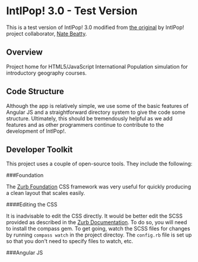 IntlPop! 3.0 - Test Version
===

This is a test version of IntlPop! 3.0 modified from [the original](https://github.com/cashaffer/IntlPop) by IntlPop! project collaborator, [Nate Beatty](http://natebeatty.com).

Overview
---

Project home for HTML5/JavaScript International Population simulation
for introductory geography courses.

Code Structure
---

Although the app is relatively simple, we use some of the basic features of Angular JS and a straightforward directory system to give the code some structure. Ultimately, this should be tremendously helpful as we add features and as other programmers continue to contribute to the development of IntlPop!.

###

Developer Toolkit
---

This project uses a couple of open-source tools. They include the following:

###Foundation

The [Zurb Foundation](http://foundation.zurb.com) CSS framework was very useful for quickly producing a clean layout that scales easily.

####Editing the CSS

It is inadvisable to edit the CSS directly. It would be better edit the SCSS provided as described in the [Zurb Documentation](http://foundation.zurb.com/docs/sass.html). To do so, you will need to install the compass gem. To get going, watch the SCSS files for changes by running `compass watch` in the project directoy. The `config.rb` file is set up so that you don't need to specify files to watch, etc.

###Angular JS

